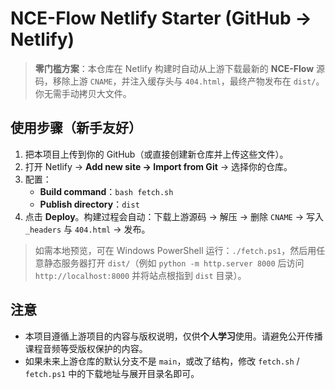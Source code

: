 # NCE-Flow Netlify Starter (GitHub → Netlify)

> **零门槛方案**：本仓库在 Netlify 构建时自动从上游下载最新的 **NCE-Flow** 源码，移除上游 `CNAME`，并注入缓存头与 `404.html`，最终产物发布在 `dist/`。你无需手动拷贝大文件。

## 使用步骤（新手友好）

1. 把本项目上传到你的 GitHub（或直接创建新仓库并上传这些文件）。
2. 打开 Netlify → **Add new site → Import from Git** → 选择你的仓库。
3. 配置：
   - **Build command**：`bash fetch.sh`
   - **Publish directory**：`dist`
4. 点击 **Deploy**。构建过程会自动：下载上游源码 → 解压 → 删除 `CNAME` → 写入 `_headers` 与 `404.html` → 发布。

> 如需本地预览，可在 Windows PowerShell 运行：`./fetch.ps1`，然后用任意静态服务器打开 `dist/`（例如 `python -m http.server 8000` 后访问 `http://localhost:8000` 并将站点根指到 `dist` 目录）。

## 注意
- 本项目遵循上游项目的内容与版权说明，仅供**个人学习**使用。请避免公开传播课程音频等受版权保护的内容。
- 如果未来上游仓库的默认分支不是 `main`，或改了结构，修改 `fetch.sh` / `fetch.ps1` 中的下载地址与展开目录名即可。

